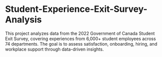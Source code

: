 # Student-Experience-Exit-Survey-Analysis
This project analyzes data from the 2022 Government of Canada Student Exit Survey, covering experiences from 6,000+ student employees across 74 departments. The goal is to assess satisfaction, onboarding, hiring, and workplace support through data-driven insights.
